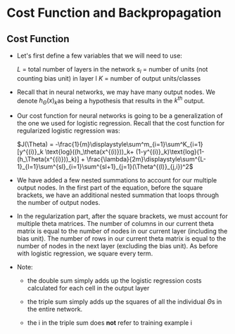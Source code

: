 # Cost Function and Backpropagation

## Cost Function
* Let's first define a few variables that we will need to use:

  $L$ = total number of layers in the network
  $s_l$ = number of units (not counting bias unit) in layer l
  $K$ = number of output units/classes

* Recall that in neural networks, we may have many output nodes. We denote $h_\Theta(x)_k$as being a hypothesis that results in the $k^{th}$ output. 
* Our cost function for neural networks is going to be a generalization of the one we used for logistic regression. Recall that the cost function for regularized logistic regression was:

	$J(\Theta) = -\frac{1}{m}\displaystyle\sum^m_{i=1}\sum^K_{i=1}[y^{(i)}_k \text{log}((h_\theta(x^{(i)}))_k+ (1-y^{(i)}_k)\text{log}(1-(h_\Theta(x^{(i)}))_k)] + \frac{\lambda}{2m}\displaystyle\sum^{L-1}_{l=1}\sum^{sl}_{i=1}\sum^{sl+1}_{j=1}(\Theta^{(l)}_{j,i})^2$
    
    
* We have added a few nested summations to account for our multiple output nodes. In the first part of the equation, before the square brackets, we have an additional nested summation that loops through the number of output nodes.

* In the regularization part, after the square brackets, we must account for multiple theta matrices. The number of columns in our current theta matrix is equal to the number of nodes in our current layer (including the bias unit). The number of rows in our current theta matrix is equal to the number of nodes in the next layer (excluding the bias unit). As before with logistic regression, we square every term.

* Note:

	* the double sum simply adds up the logistic regression costs calculated for each cell in the output layer

	* the triple sum simply adds up the squares of all the individual $\Theta$s in the entire network.
	
    * the i in the triple sum does **not** refer to training example i